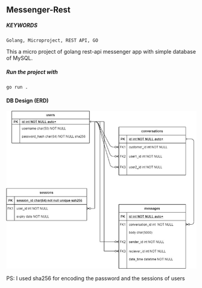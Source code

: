 ## Messenger-Rest
##### KEYWORDS
    Golang, Microproject, REST API, GO
This a micro project of golang rest-api messenger app with simple database of MySQL.
##### Run the project with
``` 
go run . 
```
#### DB Design (ERD)
![alt erd](https://github.com/manishdhakal/golang-messenger/blob/master/img/erd.jpg)

PS: I used sha256 for encoding the password and the sessions of users